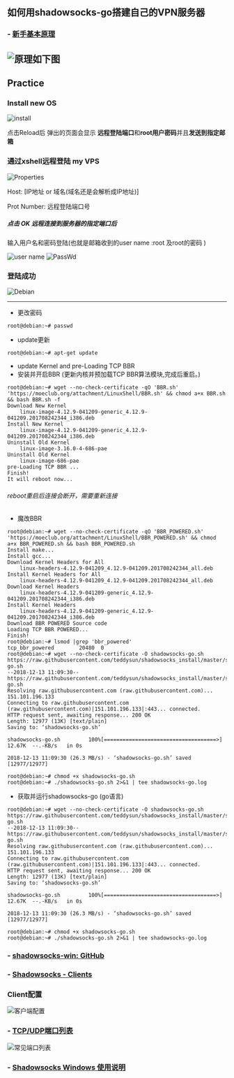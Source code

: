 ## 如何用shadowsocks-go搭建自己的VPN服务器
### - [****新手基本原理****](https://laucyun.com/5cce9d01b0a0210482d65f5bc040d83b.html)

![原理如下图](what-is-shadowsocks.png)
---
## Practice

### Install new OS
![install](pic01.png)

点击Reload后
弹出的页面会显示 **远程登陆端口**和**root用户密码**并且**发送到指定邮箱**

### 通过xshell远程登陆 my VPS
![Properties](xshell-Properties.png)

Host: [IP地址 or 域名(域名还是会解析成IP地址)]

Prot Number: 远程登陆端口号

##### 点击 OK 远程连接到服务器的指定端口后
输入用户名和密码登陆(也就是邮箱收到的user name :root 及root的密码 )

![user name](xshell-root.png)
![PassWd](xshell-Authentication.png)

### 登陆成功
![Debian](xshell-debian.png)

---
- 更改密码
```
root@debian:~# passwd
```
- update更新


```
root@debian:~# apt-get update

```
- update  Kernel and pre-Loading TCP BBR
- 安装并开启BBR (更新内核并预加载TCP BBR算法模块,完成后重启。)


```
root@debian:~# wget --no-check-certificate -qO 'BBR.sh' 'https://moeclub.org/attachment/LinuxShell/BBR.sh' && chmod a+x BBR.sh && bash BBR.sh -f
Download New Kernel
	linux-image-4.12.9-041209-generic_4.12.9-041209.201708242344_i386.deb
Install New Kernel
	linux-image-4.12.9-041209-generic_4.12.9-041209.201708242344_i386.deb
Uninstall Old Kernel
	linux-image-3.16.0-4-686-pae
Uninstall Old Kernel
	linux-image-686-pae
pre-Loading TCP BBR ...
Finish! 
It will reboot now...
```
###### reboot重启后连接会断开，需要重新连接



- 魔改BBR


```
root@debian:~# wget --no-check-certificate -qO 'BBR_POWERED.sh' 'https://moeclub.org/attachment/LinuxShell/BBR_POWERED.sh' && chmod a+x BBR_POWERED.sh && bash BBR_POWERED.sh
Install make...
Install gcc...
Download Kernel Headers for All
	linux-headers-4.12.9-041209_4.12.9-041209.201708242344_all.deb
Install Kernel Headers for All
	linux-headers-4.12.9-041209_4.12.9-041209.201708242344_all.deb
Download Kernel Headers
	linux-headers-4.12.9-041209-generic_4.12.9-041209.201708242344_i386.deb
Install Kernel Headers
	linux-headers-4.12.9-041209-generic_4.12.9-041209.201708242344_i386.deb
Download BBR POWERED Source code
Loading TCP BBR POWERED...
Finish! 
root@debian:~# lsmod |grep 'bbr_powered'
tcp_bbr_powered        20480  0 
root@debian:~# wget --no-check-certificate -O shadowsocks-go.sh https://raw.githubusercontent.com/teddysun/shadowsocks_install/master/shadowsocks-go.sh
--2018-12-13 11:09:30--  https://raw.githubusercontent.com/teddysun/shadowsocks_install/master/shadowsocks-go.sh
Resolving raw.githubusercontent.com (raw.githubusercontent.com)... 151.101.196.133
Connecting to raw.githubusercontent.com (raw.githubusercontent.com)|151.101.196.133|:443... connected.
HTTP request sent, awaiting response... 200 OK
Length: 12977 (13K) [text/plain]
Saving to: ‘shadowsocks-go.sh’

shadowsocks-go.sh         100%[====================================>]  12.67K  --.-KB/s   in 0s     

2018-12-13 11:09:30 (26.3 MB/s) - ‘shadowsocks-go.sh’ saved [12977/12977]

root@debian:~# chmod +x shadowsocks-go.sh
root@debian:~# ./shadowsocks-go.sh 2>&1 | tee shadowsocks-go.log
```

- 获取并运行shadowsocks-go (go语言)
```
root@debian:~# wget --no-check-certificate -O shadowsocks-go.sh https://raw.githubusercontent.com/teddysun/shadowsocks_install/master/shadowsocks-go.sh
--2018-12-13 11:09:30--  https://raw.githubusercontent.com/teddysun/shadowsocks_install/master/shadowsocks-go.sh
Resolving raw.githubusercontent.com (raw.githubusercontent.com)... 151.101.196.133
Connecting to raw.githubusercontent.com (raw.githubusercontent.com)|151.101.196.133|:443... connected.
HTTP request sent, awaiting response... 200 OK
Length: 12977 (13K) [text/plain]
Saving to: ‘shadowsocks-go.sh’

shadowsocks-go.sh         100%[====================================>]  12.67K  --.-KB/s   in 0s     

2018-12-13 11:09:30 (26.3 MB/s) - ‘shadowsocks-go.sh’ saved [12977/12977]

root@debian:~# chmod +x shadowsocks-go.sh
root@debian:~# ./shadowsocks-go.sh 2>&1 | tee shadowsocks-go.log
```

### - [****shadowsocks-win: GitHub****](https://github.com/shadowsocks/shadowsocks-windows/releases)
### - [****Shadowsocks - Clients****](https://shadowsocks.org/en/download/clients.html)


### Client配置
![客户端配置](客户端配置.png)



### - [****TCP/UDP端口列表****](https://zh.wikipedia.org/wiki/TCP/UDP%E7%AB%AF%E5%8F%A3%E5%88%97%E8%A1%A8)
![常见端口列表](常见端口列表.png)

### - [****Shadowsocks Windows 使用说明****](https://github.com/shadowsocks/shadowsocks-windows/wiki/Shadowsocks-Windows-%E4%BD%BF%E7%94%A8%E8%AF%B4%E6%98%8E)

